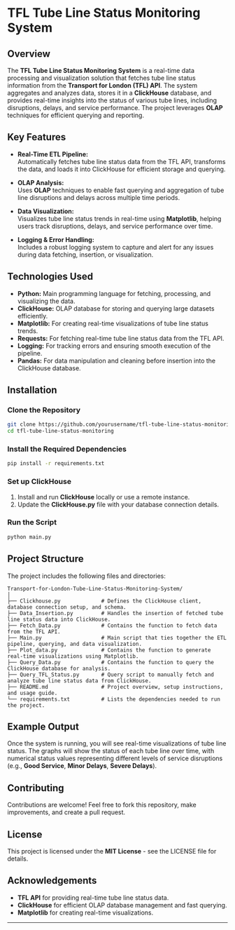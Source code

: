 
# TFL Tube Line Status Monitoring System

## Overview

The **TFL Tube Line Status Monitoring System** is a real-time data processing and visualization solution that fetches tube line status information from the **Transport for London (TFL) API**. The system aggregates and analyzes data, stores it in a **ClickHouse** database, and provides real-time insights into the status of various tube lines, including disruptions, delays, and service performance. The project leverages **OLAP** techniques for efficient querying and reporting.

## Key Features

- **Real-Time ETL Pipeline:**  
  Automatically fetches tube line status data from the TFL API, transforms the data, and loads it into ClickHouse for efficient storage and querying.

- **OLAP Analysis:**  
  Uses **OLAP** techniques to enable fast querying and aggregation of tube line disruptions and delays across multiple time periods.

- **Data Visualization:**  
  Visualizes tube line status trends in real-time using **Matplotlib**, helping users track disruptions, delays, and service performance over time.

- **Logging & Error Handling:**  
  Includes a robust logging system to capture and alert for any issues during data fetching, insertion, or visualization.

## Technologies Used

- **Python:** Main programming language for fetching, processing, and visualizing the data.
- **ClickHouse:** OLAP database for storing and querying large datasets efficiently.
- **Matplotlib:** For creating real-time visualizations of tube line status trends.
- **Requests:** For fetching real-time tube line status data from the TFL API.
- **Logging:** For tracking errors and ensuring smooth execution of the pipeline.
- **Pandas:** For data manipulation and cleaning before insertion into the ClickHouse database.

## Installation

### Clone the Repository

```bash
git clone https://github.com/yourusername/tfl-tube-line-status-monitoring.git
cd tfl-tube-line-status-monitoring
```

### Install the Required Dependencies

```bash
pip install -r requirements.txt
```

### Set up ClickHouse

1. Install and run **ClickHouse** locally or use a remote instance.
2. Update the **ClickHouse.py** file with your database connection details.

### Run the Script

```bash
python main.py
```

## Project Structure

The project includes the following files and directories:

```
Transport-for-London-Tube-Line-Status-Monitoring-System/
│
├── Clickhouse.py             # Defines the ClickHouse client, database connection setup, and schema.
├── Data_Insertion.py         # Handles the insertion of fetched tube line status data into ClickHouse.
├── Fetch_Data.py             # Contains the function to fetch data from the TFL API.
├── Main.py                   # Main script that ties together the ETL pipeline, querying, and data visualization.
├── Plot_data.py              # Contains the function to generate real-time visualizations using Matplotlib.
├── Query_Data.py             # Contains the function to query the ClickHouse database for analysis.
├── Query_TFL_Status.py       # Query script to manually fetch and analyze tube line status data from ClickHouse.
├── README.md                 # Project overview, setup instructions, and usage guide.
└── requirements.txt          # Lists the dependencies needed to run the project.
```

## Example Output

Once the system is running, you will see real-time visualizations of tube line status. The graphs will show the status of each tube line over time, with numerical status values representing different levels of service disruptions (e.g., **Good Service**, **Minor Delays**, **Severe Delays**).

## Contributing

Contributions are welcome! Feel free to fork this repository, make improvements, and create a pull request.

## License

This project is licensed under the **MIT License** - see the LICENSE file for details.

## Acknowledgements

- **TFL API** for providing real-time tube line status data.
- **ClickHouse** for efficient OLAP database management and fast querying.
- **Matplotlib** for creating real-time visualizations.

---
